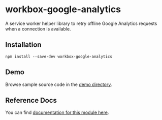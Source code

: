 <!-- DO NOT EDIT. This page is autogenerated. -->
<!-- To make changes, edit templates/Project-README.hbs, not this file. -->

# workbox-google-analytics

A service worker helper library to retry offline Google Analytics requests when a connection is available.

## Installation

`npm install --save-dev workbox-google-analytics`

## Demo

Browse sample source code in the [demo directory](https://github.com/GoogleChrome/workbox/tree/master/packages/workbox-google-analytics/demo).

## Reference Docs

You can find [documentation for this module here](https://googlechrome.github.io/workbox/reference-docs/stable/latest/module-workbox-google-analytics.html#main).

